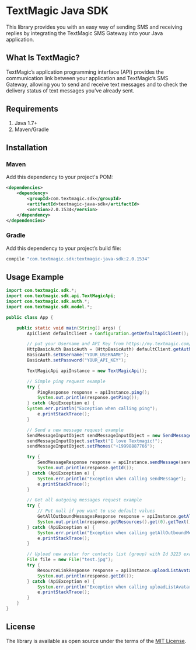 [comment]: <> (HEAD)
# TextMagic Java SDK
This library provides you with an easy way of sending SMS and receiving replies by integrating the TextMagic SMS Gateway into your Java application.

## What Is TextMagic?
TextMagic’s application programming interface (API) provides the communication link between your application and TextMagic’s SMS Gateway, allowing you to send and receive text messages and to check the delivery status of text messages you’ve already sent.

[comment]: <> (/HEAD)


## Requirements

1. Java 1.7+
2. Maven/Gradle

## Installation

### Maven

Add this dependency to your project's POM:
```xml
<dependencies>
    <dependency>
        <groupId>com.textmagic.sdk</groupId>
        <artifactId>textmagic-java-sdk</artifactId>
        <version>2.0.1534</version>
    </dependency>
</dependencies>
```

### Gradle

Add this dependency to your project’s build file:
```groovy
compile "com.textmagic.sdk:textmagic-java-sdk:2.0.1534"
```

## Usage Example

```java
import com.textmagic.sdk.*;
import com.textmagic.sdk.api.TextMagicApi;
import com.textmagic.sdk.auth.*;
import com.textmagic.sdk.model.*;

public class App {

    public static void main(String[] args) {
        ApiClient defaultClient = Configuration.getDefaultApiClient();

        // put your Username and API Key from https://my.textmagic.com/online/api/rest-api/keys page.
        HttpBasicAuth BasicAuth = (HttpBasicAuth) defaultClient.getAuthentication("BasicAuth");
        BasicAuth.setUsername("YOUR_USERNAME");
        BasicAuth.setPassword("YOUR_API_KEY");

        TextMagicApi apiInstance = new TextMagicApi();

        // Simple ping request example
        try {
            PingResponse response = apiInstance.ping();
            System.out.println(response.getPing());
        } catch (ApiException e) {
        System.err.println("Exception when calling ping");
            e.printStackTrace();
        }

        // Send a new message request example
        SendMessageInputObject sendMessageInputObject = new SendMessageInputObject();
        sendMessageInputObject.setText("I love Textmagic!");
        sendMessageInputObject.setPhones("+19998887766");

        try {
            SendMessageResponse response = apiInstance.sendMessage(sendMessageInputObject, true);
            System.out.println(response.getId());
        } catch (ApiException e) {
            System.err.println("Exception when calling sendMessage");
            e.printStackTrace();
        }

        // Get all outgoing messages request example
        try {
            // Put null if you want to use default values
            GetAllOutboundMessagesResponse response = apiInstance.getAllOutboundMessages(1, 10, null);
            System.out.println(response.getResources().get(0).getText());
        } catch (ApiException e) {
            System.err.println("Exception when calling getAllOutboundMessages");
            e.printStackTrace();
        }

        // Upload new avatar for contacts list (group) with Id 3223 example
        File file = new File("test.jpg");
        try {
            ResourceLinkResponse response = apiInstance.uploadListAvatar(file, 3223);
            System.out.println(response.getId());
        } catch (ApiException e) {
            System.err.println("Exception when calling uploadListAvatar");
            e.printStackTrace();
        }
    }
}
```
[comment]: <> (FOOTER)
## License
The library is available as open source under the terms of the [MIT License](http://opensource.org/licenses/MIT).

[comment]: <> (/FOOTER)
